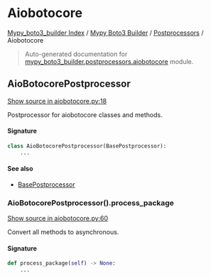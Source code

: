 # Aiobotocore

[Mypy_boto3_builder Index](../../README.md#mypy_boto3_builder-index) /
[Mypy Boto3 Builder](../index.md#mypy-boto3-builder) /
[Postprocessors](./index.md#postprocessors) /
Aiobotocore

> Auto-generated documentation for [mypy_boto3_builder.postprocessors.aiobotocore](https://github.com/youtype/mypy_boto3_builder/blob/main/mypy_boto3_builder/postprocessors/aiobotocore.py) module.

## AioBotocorePostprocessor

[Show source in aiobotocore.py:18](https://github.com/youtype/mypy_boto3_builder/blob/main/mypy_boto3_builder/postprocessors/aiobotocore.py#L18)

Postprocessor for aiobotocore classes and methods.

#### Signature

```python
class AioBotocorePostprocessor(BasePostprocessor):
    ...
```

#### See also

- [BasePostprocessor](./base.md#basepostprocessor)

### AioBotocorePostprocessor().process_package

[Show source in aiobotocore.py:60](https://github.com/youtype/mypy_boto3_builder/blob/main/mypy_boto3_builder/postprocessors/aiobotocore.py#L60)

Convert all methods to asynchronous.

#### Signature

```python
def process_package(self) -> None:
    ...
```



